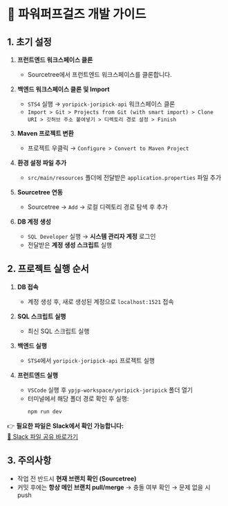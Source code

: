 # 🚀 파워퍼프걸즈 개발 가이드

## 1. 초기 설정

1. **프런트엔드 워크스페이스 클론**  
   - Sourcetree에서 프런트엔드 워크스페이스를 클론합니다.

2. **백엔드 워크스페이스 클론 및 Import**  
   - `STS4` 실행 → `yoripick-joripick-api` 워크스페이스 클론  
   - `Import > Git > Projects from Git (with smart import) > Clone URI > 깃허브 주소 붙여넣기 > 디렉토리 경로 설정 > Finish`

3. **Maven 프로젝트 변환**  
   - 프로젝트 우클릭 → `Configure > Convert to Maven Project`

4. **환경 설정 파일 추가**  
   - `src/main/resources` 폴더에 전달받은 `application.properties` 파일 추가

5. **Sourcetree 연동**  
   - Sourcetree → `Add` → 로컬 디렉토리 경로 탐색 후 추가

6. **DB 계정 생성**  
   - `SQL Developer` 실행 → **시스템 관리자 계정** 로그인  
   - 전달받은 **계정 생성 스크립트** 실행

## 2. 프로젝트 실행 순서

1. **DB 접속**  
   - 계정 생성 후, 새로 생성된 계정으로 `localhost:1521` 접속

2. **SQL 스크립트 실행**  
   - 최신 SQL 스크립트 실행

3. **백엔드 실행**  
   - `STS4`에서 `yoripick-joripick-api` 프로젝트 실행

4. **프런트엔드 실행**  
   - `VSCode` 실행 후 `ypjp-workspace/yoripick-joripick` 폴더 열기  
   - 터미널에서 해당 폴더 경로 확인 후 실행:
     ```bash
     npm run dev
     ```

👉 **필요한 파일은 Slack에서 확인 가능합니다:**  
[📂 Slack 파일 공유 바로가기](https://app.slack.com/client/T08N3QD6PC5/C09AU3H2JJX)

## 3. 주의사항

- 작업 전 반드시 **현재 브랜치 확인 (Sourcetree)**  
- 커밋 후에는 **항상 메인 브랜치 pull/merge** → 충돌 여부 확인 → 문제 없을 시 push
